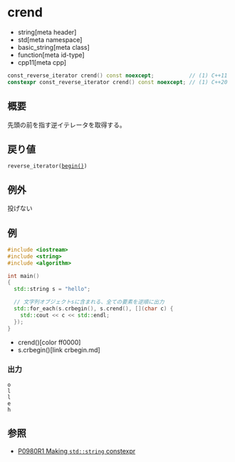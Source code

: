 # crend
* string[meta header]
* std[meta namespace]
* basic_string[meta class]
* function[meta id-type]
* cpp11[meta cpp]

```cpp
const_reverse_iterator crend() const noexcept;           // (1) C++11
constexpr const_reverse_iterator crend() const noexcept; // (1) C++20
```

## 概要
先頭の前を指す逆イテレータを取得する。


## 戻り値
`reverse_iterator(`[`begin()`](begin.md)`)`


## 例外
投げない


## 例
```cpp example
#include <iostream>
#include <string>
#include <algorithm>

int main()
{
  std::string s = "hello";

  // 文字列オブジェクトsに含まれる、全ての要素を逆順に出力
  std::for_each(s.crbegin(), s.crend(), [](char c) {
    std::cout << c << std::endl;
  });
}
```
* crend()[color ff0000]
* s.crbegin()[link crbegin.md]

### 出力
```
o
l
l
e
h
```

## 参照
- [P0980R1 Making `std::string` constexpr](https://www.open-std.org/jtc1/sc22/wg21/docs/papers/2019/p0980r1.pdf)
